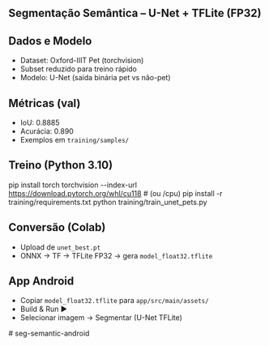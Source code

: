 ## Segmentação Semântica – U-Net + TFLite (FP32)

## Dados e Modelo
- Dataset: Oxford-IIIT Pet (torchvision)
- Subset reduzido para treino rápido
- Modelo: U-Net (saída binária pet vs não-pet)

## Métricas (val)
- IoU: 0.8885
- Acurácia: 0.890
- Exemplos em `training/samples/`

## Treino (Python 3.10)
pip install torch torchvision --index-url https://download.pytorch.org/whl/cu118   # (ou /cpu)
pip install -r training/requirements.txt
python training/train_unet_pets.py

## Conversão (Colab)
- Upload de `unet_best.pt`
- ONNX -> TF -> TFLite FP32 → gera `model_float32.tflite`

## App Android
- Copiar `model_float32.tflite` para `app/src/main/assets/`
- Build & Run ▶
- Selecionar imagem → Segmentar (U-Net TFLite)

#   s e g - s e m a n t i c - a n d r o i d 
 
 
